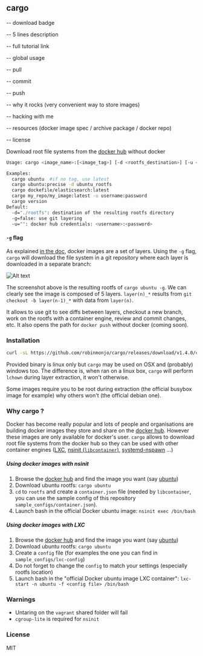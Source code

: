 ## cargo

-- download badge

-- 5 lines description

-- full tutorial link

-- global usage

-- pull

-- commit

-- push

-- why it rocks (very convenient way to store images)

-- hacking with me

-- resources (docker image spec / archive package / docker repo)

-- license


Download root file systems from the [docker hub](https://registry.hub.docker.com/) without docker

````bash
Usage: cargo <image_name>:[<image_tag>] [-d <rootfs_destination>] [-u <username>:<password>] [-g]

Examples:
  cargo ubuntu  #if no tag, use latest
  cargo ubuntu:precise -d ubuntu_rootfs
  cargo dockefile/elasticsearch:latest
  cargo my_repo/my_image:latest -u username:password
  cargo version
Default:
  -d="./rootfs": destination of the resulting rootfs directory
  -g=false: use git layering
  -u="": docker hub credentials: <username>:<password>
````
#### `-g` flag

As explained [in the doc](https://docs.docker.com/terms/layer/), docker images are a set of layers. Using the `-g` flag,
`cargo` will download the file system in a git repository where each layer is downloaded in a separate branch:

![Alt text](https://dl.dropboxusercontent.com/u/6543817/cargo-readme/cargo-g.png)

The screenshot above is the resulting rootfs of `cargo ubuntu -g`. We can clearly see the image is composed of 5 layers.
`layer(n)_*` results from `git checkout -b layer(n-1)_*` with data from `layer(n)`.

It allows to use git to see diffs between layers, checkout a new branch, work on the rootfs with a container engine, review
and commit changes, etc. It also opens the path for `docker push` without docker (coming soon).

### Installation

````bash
curl -sL https://github.com/robinmonjo/cargo/releases/download/v1.4.0/cargo_x86_64.tgz | tar -C /usr/local/bin -zxf -
````

Provided binary is linux only but `cargo` may be used on OSX and (probably) windows too.
The difference is, when ran on a linux box, `cargo` will perform `lchown` during layer extraction,
it won't otherwise.

Some images require you to be root during extraction (the official busybox image for example) why others won't
(the official debian one).

### Why cargo ?

Docker has become really popular and lots of people and organisations are building docker images they store
and share on the [docker hub](https://registry.hub.docker.com/). However these images are only available for
docker's user. `cargo` allows to download root file systems from the docker hub so they can be used
with other container engines ([LXC](https://linuxcontainers.org/), [nsinit (`libcontainer`)](https://github.com/docker/libcontainer), [systemd-nspawn](http://0pointer.de/public/systemd-man/systemd-nspawn.html) ...)


##### Using docker images with nsinit

1. Browse the [docker hub](https://registry.hub.docker.com/) and find the image you want (say [ubuntu](https://registry.hub.docker.com/u/library/ubuntu/))
2. Download ubuntu rootfs: `cargo ubuntu`
3. `cd` to `rootfs` and create a `container.json` file (needed by `libcontainer`, you can use the sample config of this repository `sample_configs/container.json`).
4. Launch bash in the official Docker ubuntu image: `nsinit exec /bin/bash`

##### Using docker images with LXC

1. Browse the [docker hub](https://registry.hub.docker.com/) and find the image you want (say [ubuntu](https://registry.hub.docker.com/u/library/ubuntu/))
2. Download ubuntu rootfs: `cargo ubuntu`
3. Create a `config` file (for examples the one you can find in `sample_configs/lxc-config`)
4. Do not forget to change the `config` to match your settings (especially rootfs location)
5. Launch bash in the "official Docker ubuntu image LXC container": `lxc-start -n ubuntu -f <config file> /bin/bash`

### Warnings

* Untaring on the `vagrant` shared folder will fail
* `cgroup-lite` is required for `nsinit`

### License

MIT
